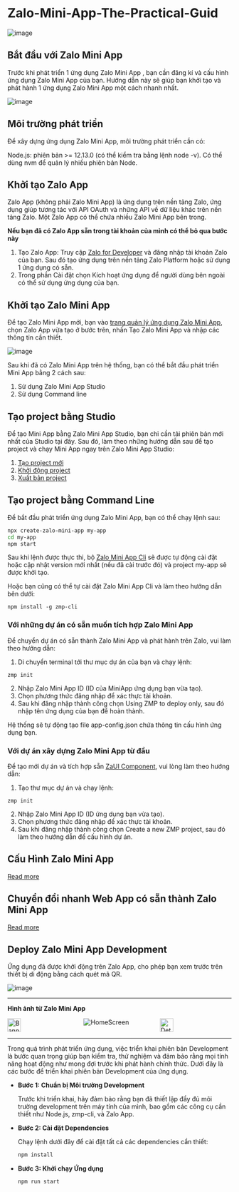 # Zalo-Mini-App-The-Practical-Guid

![image](https://stc-developers.zdn.vn/static/v3/images/1b8571ac1a07f3a74e.png)

## Bắt đầu với Zalo Mini App

Trước khi phát triển 1 ứng dụng Zalo Mini App , bạn cần đăng kí và cấu hình ứng dụng Zalo Mini App của bạn. Hướng dẫn này sẽ giúp bạn khởi tạo và phát hành 1 ứng dụng Zalo Mini App một cách nhanh nhất.

![image](https://stc-zmp.zadn.vn/zmp-docs/v2.11.17/assets/images/MiniAppiLus02-02-cfa647f0d563938549cca00879b690f6.png)

## Môi trường phát triển

Để xây dựng ứng dụng Zalo Mini App, môi trường phát triển cần có:

Node.js: phiên bản >= 12.13.0 (có thể kiểm tra bằng lệnh node -v). Có thể dùng nvm để quản lý nhiều phiên bản Node.

## Khởi tạo Zalo App

Zalo App (không phải Zalo Mini App) là ứng dụng trên nền tảng Zalo, ứng dụng giúp tương tác với API OAuth và những API về dữ liệu khác trên nền tảng Zalo. Một Zalo App có thể chứa nhiều Zalo Mini App bên trong.

**Nếu bạn đã có Zalo App sẵn trong tài khoản của mình có thể bỏ qua bước này**

1. Tạo Zalo App: Truy cập [Zalo for Developer](https://developers.zalo.me/) và đăng nhập tài khoản Zalo của bạn. Sau đó tạo ứng dụng trên nền tảng Zalo Platform hoặc sử dụng 1 ứng dụng có sẵn.
2. Trong phần Cài đặt chọn Kích hoạt ứng dụng để người dùng bên ngoài có thể sử dụng ứng dụng của bạn.

## Khởi tạo Zalo Mini App

Để tạo Zalo Mini App mới, bạn vào [trang quản lý ứng dụng Zalo Mini App](https://mini.zalo.me/developers/), chọn Zalo App vừa tạo ở bước trên, nhấn Tạo Zalo Mini App và nhập các thông tin cần thiết.

![image](https://stc-zmp.zadn.vn/zmp-docs/v2.11.17/assets/images/create-mini-app-ae566e79ddf2a2fe534caa95e59ed80d.png)

Sau khi đã có Zalo Mini App trên hệ thống, bạn có thể bắt đầu phát triển Mini App bằng 2 cách sau:

1. Sử dụng Zalo Mini App Studio
2. Sử dụng Command line

## Tạo project bằng Studio

Để tạo Mini App bằng Zalo Mini App Studio, bạn chỉ cần tải phiên bản mới nhất của Studio tại đây. Sau đó, làm theo những hướng dẫn sau để tạo project và chạy Mini App ngay trên Zalo Mini App Studio:

1. [Tạo project mới](https://mini.zalo.me/devtools/ide/create-project/)
2. [Khởi động project](https://mini.zalo.me/devtools/ide/run-project/)
3. [Xuất bản project](https://mini.zalo.me/devtools/ide/deploy-project/)

## Tạo project bằng Command Line

Để bắt đầu phát triển ứng dụng Zalo Mini App, bạn có thể chạy lệnh sau:

```bash
npx create-zalo-mini-app my-app
cd my-app
npm start
```

Sau khi lệnh được thực thi, bộ [Zalo Mini App Cli](https://mini.zalo.me/devtools/cli/intro/) sẽ được tự động cài đặt hoặc cập nhật version mới nhất (nếu đã cài trước đó) và project my-app sẽ được khởi tạo.

Hoặc bạn cũng có thể tự cài đặt Zalo Mini App Cli và làm theo hướng dẫn bên dưới:

```base
npm install -g zmp-cli
```

### Với những dự án có sẵn muốn tích hợp Zalo Mini App

Để chuyển dự án có sẵn thành Zalo Mini App và phát hành trên Zalo, vui làm theo hướng dẫn:

1. Di chuyển terminal tới thư mục dự án của bạn và chạy lệnh:

```base
zmp init
```

2. Nhập Zalo Mini App ID (ID của MiniApp ứng dụng bạn vừa tạo).
3. Chọn phương thức đăng nhập để xác thực tài khoản.
4. Sau khi đăng nhập thành công chọn Using ZMP to deploy only, sau đó nhập tên ứng dụng của bạn để hoàn thành.

Hệ thống sẽ tự động tạo file app-config.json chứa thông tin cấu hình ứng dụng bạn.

### Với dự án xây dựng Zalo Mini App từ đầu

Để tạo mới dự án và tích hợp sẵn [ZaUI Component](https://mini.zalo.me/docs/zaui/), vui lòng làm theo hướng dẫn:

1. Tạo thư mục dự án và chạy lệnh:

```base
zmp init
```

2. Nhập Zalo Mini App ID (ID ứng dụng bạn vừa tạo).
3. Chọn phương thức đăng nhập để xác thực tài khoản.
4. Sau khi đăng nhập thành công chọn Create a new ZMP project, sau đó làm theo hướng dẫn để cấu hình dự án.

## Cấu Hình Zalo Mini App

[Read more](https://mini.zalo.me/intro/getting-started/app-config/)

## Chuyển đổi nhanh Web App có sẵn thành Zalo Mini App

[Read more](https://mini.zalo.me/intro/convert-web-app-to-zalo-mini-app/)

## Deploy Zalo Mini App Development

Ứng dụng đã được khởi động trên Zalo App, cho phép bạn xem trước trên thiết bị di động bằng cách quét mã QR.

![image](assets/images/QRZaloMiniApp.png)

---

**Hình ảnh từ Zalo Mini App**

<div style="display: flex; justify-content: space-between;">
  <img src="assets/images/BannerScreen.jpg" alt="BannerScreen" style="flex: 1; width: 30px; margin-right: 10px;"/>
  <img src="assets/images/HomeScreen.jpg" alt="HomeScreen" style="flex: 1; width: 30p; margin-right: 10px;"/>
  <img src="assets/images/CartScreen.jpg" alt="DetailScreen" style="flex: 1; width: 30px;"/>
</div>

---

Trong quá trình phát triển ứng dụng, việc triển khai phiên bản Development là bước quan trọng giúp bạn kiểm tra, thử nghiệm và đảm bảo rằng mọi tính năng hoạt động như mong đợi trước khi phát hành chính thức. Dưới đây là các bước để triển khai phiên bản Development của ứng dụng.

-   **Bước 1: Chuẩn bị Môi trường Development**

    Trước khi triển khai, hãy đảm bảo rằng bạn đã thiết lập đầy đủ môi trường development trên máy tính của mình, bao gồm các công cụ cần thiết như Node.js, zmp-cli, và Zalo App.

-   **Bước 2: Cài đặt Dependencies**

    Chạy lệnh dưới đây để cài đặt tất cả các dependencies cần thiết:

    ```bash
    npm install
    ```

-   **Bước 3: Khởi chạy Ứng dụng**

    ```bash
    npm run start
    ```
